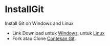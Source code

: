 InstallGit
==========

Install Git on Windows and Linux
* Link Download untuk [Windows](https://github.com/komunitas-cahunp/InstallGit/raw/master/Install%20dan%20Konfigurasi%20Git%20Client%20pada%20Windows.pdf), untuk [Linux](https://github.com/komunitas-cahunp/InstallGit/raw/master/Install%20dan%20Konfigurasi%20Git%20Client%20pada%20Linux.pdf)
* Fork atau Clone [Contekan Git](https://github.com/saifulindo/contekan-git).

